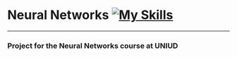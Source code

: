 # Neural Networks [![My Skills](https://skillicons.dev/icons?i=matlab)](https://skillicons.dev)
---

### Project for the Neural Networks course at UNIUD 

